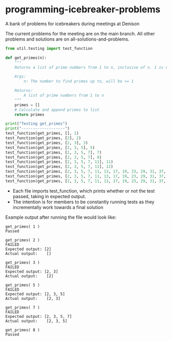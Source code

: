 # programming-icebreaker-problems
A bank of problems for icebreakers during meetings at Denison

The current problems for the meeting are on the main branch. All other problems and solutions are on all-solutions-and-problems.

```python
from util.testing import test_function

def get_primes(n):
    """
    Returns a list of prime numbers from 1 to n, inclusive of n. 1 is not prime

    Args:
        n: The number to find primes up to, will be >= 1

    Returns:
        A list of prime numbers from 1 to n
    """
    primes = []
    # Calculate and append primes to list
    return primes

print("Testing get_primes")
print("-------------------")
test_function(get_primes, [], 1)
test_function(get_primes, [2], 2)
test_function(get_primes, [2, 3], 3)
test_function(get_primes, [2, 3, 5], 5)
test_function(get_primes, [2, 3, 5, 7], 7)
test_function(get_primes, [2, 3, 5, 7], 8)
test_function(get_primes, [2, 3, 5, 7, 11], 11)
test_function(get_primes, [2, 3, 5, 7, 11], 12)
test_function(get_primes, [2, 3, 5, 7, 11, 13, 17, 19, 23, 29, 31, 37, 41, 43, 47, 53, 59, 61, 67, 71, 73], 73)
test_function(get_primes, [2, 3, 5, 7, 11, 13, 17, 19, 23, 29, 31, 37, 41, 43, 47, 53, 59, 61, 67, 71, 73], 78)
test_function(get_primes, [2, 3, 5, 7, 11, 13, 17, 19, 23, 29, 31, 37, 41, 43, 47, 53, 59, 61, 67, 71, 73, 79, 83, 89, 97, 101, 103, 107], 107)
```

- Each file imports test_function, which prints whether or not the test passed, taking in expected output.
- The intention is for members to be constantly running tests as they incrementally work towards a final solution

Example output after running the file would look like:
```
get_primes( 1 )
Passed

get_primes( 2 )
FAILED
Expected output: [2]
Actual output:    []

get_primes( 3 )
FAILED
Expected output: [2, 3]
Actual output:    [2]

get_primes( 5 )
FAILED
Expected output: [2, 3, 5]
Actual output:    [2, 3]

get_primes( 7 )
FAILED
Expected output: [2, 3, 5, 7]
Actual output:    [2, 3, 5]

get_primes( 8 )
Passed
```
